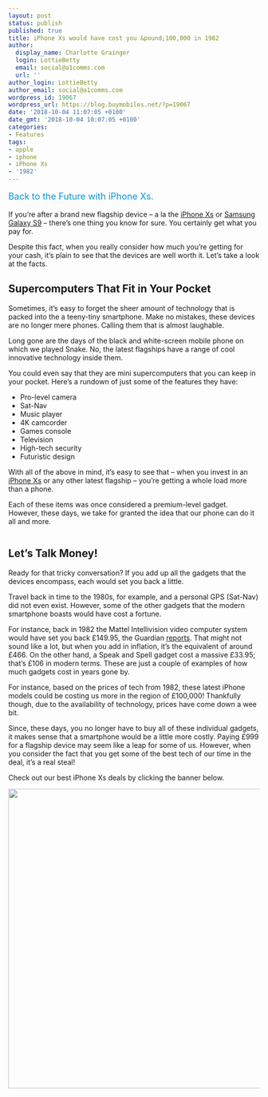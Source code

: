```yaml
---
layout: post
status: publish
published: true
title: iPhone Xs would have cost you &pound;100,000 in 1982
author:
  display_name: Charlotte Grainger
  login: LottieBetty
  email: social@a1comms.com
  url: ''
author_login: LottieBetty
author_email: social@a1comms.com
wordpress_id: 19067
wordpress_url: https://blog.buymobiles.net/?p=19067
date: '2018-10-04 11:07:05 +0100'
date_gmt: '2018-10-04 10:07:05 +0100'
categories:
- Features
tags:
- apple
- iphone
- iPhone Xs
- '1982'
---
```

<p><span class="postStandFirst" style="color: #0896d5; line-height: 26px; font-size: 18px;">Back to the Future with iPhone Xs.</span></p>
<p>If you&rsquo;re after a brand new flagship device &ndash; a la the <a href="https://www.buymobiles.net/apple/iphone-xs-64gb-gold" target="_blank" rel="noopener">iPhone Xs</a> or <a href="https://www.buymobiles.net/samsung/galaxy-s9-black" target="_blank" rel="noopener">Samsung Galaxy S9</a> &ndash; there&rsquo;s one thing you know for sure. You certainly get what you pay for.</p>
<p>Despite this fact, when you really consider how much you&rsquo;re getting for your cash, it&rsquo;s plain to see that the devices are well worth it. Let&rsquo;s take a look at the facts.</p>
<h2>Supercomputers That Fit in Your Pocket</h2>
<p>Sometimes, it&rsquo;s easy to forget the sheer amount of technology that is packed into the a teeny-tiny smartphone. Make no mistakes, these devices are no longer mere phones. Calling them that is almost laughable.</p>
<p>Long gone are the days of the black and white-screen mobile phone on which we played Snake. No, the latest flagships have a range of cool innovative technology inside them.</p>
<p>You could even say that they are mini supercomputers that you can keep in your pocket. Here&rsquo;s a rundown of just some of the features they have:</p>
<ul>
<li>Pro-level camera</li>
<li>Sat-Nav</li>
<li>Music player</li>
<li>4K camcorder</li>
<li>Games console</li>
<li>Television</li>
<li>High-tech security</li>
<li>Futuristic design</li>
</ul>
<p>With all of the above in mind, it&rsquo;s easy to see that &ndash; when you invest in an <a href="https://www.buymobiles.net/apple/iphone-xs-64gb-gold" target="_blank" rel="noopener">iPhone Xs</a> or any other latest flagship &ndash; you&rsquo;re getting a whole load more than a phone.</p>
<p>Each of these items was once considered a premium-level gadget. However, these days, we take for granted the idea that our phone can do it all and more.</p>
<p><img class="aligncenter size-full wp-image-19070" src="https://lh3.googleusercontent.com/0pnjCQGPmT0z-buwpx0YVknPHjL8VLB-k2C6jx-NKp8nBPEVOYUc2ADbUKr6p4hFyzRCTjwwBk9QqP-3Hn3Ag-c=s0" alt="" /></p>
<h2>Let&rsquo;s Talk Money!</h2>
<p>Ready for that tricky conversation? If you add up all the gadgets that the devices encompass, each would set you back a little.</p>
<p>Travel back in time to the 1980s, for example, and a personal GPS (Sat-Nav) did not even exist. However, some of the other gadgets that the modern smartphone boasts would have cost a fortune.</p>
<p>For instance, back in 1982 the Mattel Intellivision video computer system would have set you back &pound;149.95, the Guardian <a href="https://www.theguardian.com/lifeandstyle/2014/dec/19/price-christmas-past-boots-catalogue" target="_blank" rel="noopener">reports</a>. That might not sound like a lot, but when you add in inflation, it&rsquo;s the equivalent of around &pound;466. On the other hand, a Speak and Spell gadget cost a massive &pound;33.95; that&rsquo;s &pound;106 in modern terms. These are just a couple of examples of how much gadgets cost in years gone by.</p>
<p>For instance, based on the prices of tech from 1982, these latest iPhone models could be costing us more in the region of &pound;100,000! Thankfully though, due to the availability of technology, prices have come down a wee bit.</p>
<p>Since, these days, you no longer have to buy all of these individual gadgets, it makes sense that a smartphone would be a little more costly. Paying &pound;999 for a flagship device may seem like a leap for some of us. However, when you consider the fact that you get some of the best tech of our time in the deal, it&rsquo;s a real steal!</p>
<p>Check out our best iPhone Xs deals by clicking the banner below.</p>
<p><a href="https://www.buymobiles.net/apple/iphone-xs-64gb-gold" target="_blank" rel="noopener"><img class="aligncenter wp-image-18692 size-full" src="https://lh3.googleusercontent.com/c3OJ8soowo4Fsy9TV5UlbVZBGjSJHLh1U5eiKf4U0Eebrnv3D1hjQwf7vfILhSSwB0C3rGmQx6a8WjS9Ht7HWCRF=s0" alt="" width="600" height="600" /></a></p>
